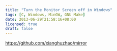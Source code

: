 ```yaml
---
title: "Turn the Monitor Screen off in Windows"
tags: [C, Windows, MinGW, GNU Make]
date: 2013-06-29T21:58:16+08:00
licensed: true
draft: false
---
```


<https://github.com/xianghuzhao/mirror>
